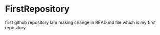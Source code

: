 # FirstRepository
first github repository
Iam making change in READ.md file which is my first repository
